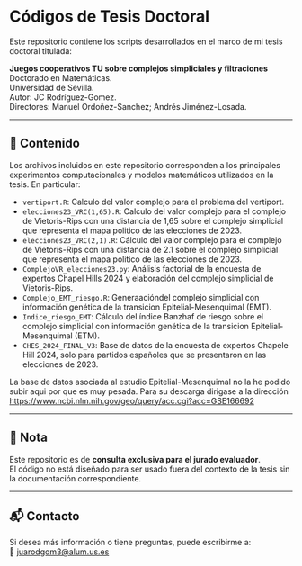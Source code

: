 # Códigos de Tesis Doctoral

Este repositorio contiene los scripts desarrollados en el marco de mi tesis doctoral titulada:

**Juegos cooperativos TU sobre complejos simpliciales y filtraciones**  
Doctorado en Matemáticas.  
Universidad de Sevilla.  
Autor: JC Rodríguez-Gomez.  
Directores: Manuel Ordoñez-Sanchez; Andrés Jiménez-Losada.  

---

## 📂 Contenido

Los archivos incluidos en este repositorio corresponden a los principales experimentos computacionales y modelos matemáticos utilizados en la tesis. En particular:

- `vertiport.R`: Calculo del valor complejo para el problema del vertiport.
- `elecciones23_VRC(1,65).R`: Calculo del valor complejo para el complejo de Vietoris-Rips con una distancia de 1,65 sobre el complejo simplicial que representa el mapa politico de las elecciones de 2023.
- `elecciones23_VRC(2,1).R`: Cálculo del valor complejo para el complejo de Vietoris-Rips con una distancia de 2.1 sobre el complejo simplicial que representa el mapa politico de las elecciones de 2023.
- `ComplejoVR_elecciones23.py`: Análisis factorial de la encuesta de expertos Chapel Hills 2024 y elaboración del complejo simplicial de Vietoris-Rips.
- `Complejo_EMT_riesgo.R`: Generaacióndel complejo simplicial con información genética de la transicion Epitelial-Mesenquimal (EMT).
- `Indice_riesgo_EMT`: Cálculo del índice Banzhaf de riesgo sobre el complejo simplicial con información genética de la transicion Epitelial-Mesenquimal (ETM).
- `CHES_2024_FINAL_V3`: Base de datos de la encuesta de expertos Chapele Hill 2024, solo para partidos españoles que se presentaron en las elecciones de 2023.

La base de datos asociada al estudio Epitelial-Mesenquimal no la he podido subir aqui por que es muy pesada. Para su descarga dirigase a la dirección https://www.ncbi.nlm.nih.gov/geo/query/acc.cgi?acc=GSE166692

---

## 📌 Nota

Este repositorio es de **consulta exclusiva para el jurado evaluador**.  
El código no está diseñado para ser usado fuera del contexto de la tesis sin la documentación correspondiente.

---

## 📬 Contacto

Si desea más información o tiene preguntas, puede escribirme a:  
📧 juarodgom3@alum.us.es

